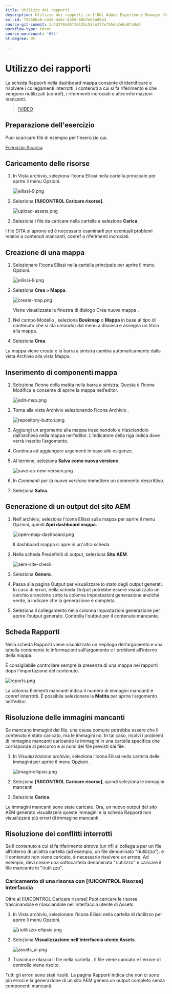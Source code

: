 ```yaml
---
title: Utilizzo dei rapporti
description: Utilizzo dei rapporti in [!DNL Adobe Experience Manager Guides]
exl-id: 755506a6-c416-4a8c-8359-8db7e63a90a4
source-git-commit: 1c4d278a05f2612bc55ce277efb5da2e6a0fa9a9
workflow-type: tm+mt
source-wordcount: '694'
ht-degree: 0%

---
```


# Utilizzo dei rapporti

La scheda Rapporti nella dashboard mappa consente di identificare e risolvere i collegamenti interrotti, i contenuti a cui si fa riferimento e che vengono riutilizzati (conref), i riferimenti incrociati o altre informazioni mancanti.

>[!VIDEO](https://video.tv.adobe.com/v/339039?quality=12&learn=on)

## Preparazione dell&#39;esercizio

Puoi scaricare file di esempio per l&#39;esercizio qui.

[Esercizio-Scarica](assets/exercises/working-with-reports.zip)

## Caricamento delle risorse

1. In Vista archivio, seleziona l’icona Ellissi nella cartella principale per aprire il menu Opzioni.

   ![ellissi-9.png](images/ellipses-9.png)

2. Seleziona **[!UICONTROL Caricare risorse]**.

   ![upload-assets.png](images/upload-assets.png)

3. Seleziona i file da caricare nella cartella e seleziona **Carica**.

I file DITA si aprono ed è necessario esaminarli per eventuali problemi relativi a contenuti mancanti, conref o riferimenti incrociati.

## Creazione di una mappa

1. Selezionare l&#39;icona Ellissi nella cartella principale per aprire il menu Opzioni.

   ![ellissi-9.png](images/ellipses-9.png)

2. Seleziona **Crea > Mappa**.

   ![create-map.png](images/create-map.png)

   Viene visualizzata la finestra di dialogo Crea nuova mappa .

3. Nel campo Modello , seleziona **Bookmap** o **Mappa** in base al tipo di contenuto che si sta creando) dal menu a discesa e assegna un titolo alla mappa.

4. Seleziona **Crea**.

La mappa viene creata e la barra a sinistra cambia automaticamente dalla vista Archivio alla vista Mappa.

## Inserimento di componenti mappa

1. Seleziona l’icona della matita nella barra a sinistra.
Questa è l’icona Modifica e consente di aprire la mappa nell’editor.

   ![edit-map.png](images/edit-map.png)

2. Torna alla vista Archivio selezionando l’icona Archivio .

   ![repository-button.png](images/repository-button.png)

3. Aggiungi un argomento alla mappa trascinandolo e rilasciandolo dall’archivio nella mappa nell’editor.
L’indicatore della riga indica dove verrà inserito l’argomento.

4. Continua ad aggiungere argomenti in base alle esigenze.

5. Al termine, seleziona **Salva come nuova versione.**

   ![save-as-new-version.png](images/save-as-new-version.png)

6. In *Commenti per la nuova versione* immettere un commento descrittivo.

7. Seleziona **Salva**.

## Generazione di un output del sito AEM

1. Nell&#39;archivio, seleziona l&#39;icona Ellissi sulla mappa per aprire il menu Opzioni, quindi **Apri dashboard mappa.**

   ![open-map-dashboard.png](images/open-map-dashboard.png)

   Il dashboard mappa si apre in un&#39;altra scheda.
2. Nella scheda Predefiniti di output, seleziona **Sito AEM**.

   ![aem-site-check](images/aem-site-checkbox.png)

3. Seleziona **Genera**.

4. Passa alla pagina Output per visualizzare lo stato degli output generati.
In caso di errori, nella scheda Output potrebbe essere visualizzato un cerchio arancione sotto la colonna Impostazioni generazione anziché verde, a indicare che la generazione è completa.

5. Seleziona il collegamento nella colonna Impostazioni generazione per aprire l’output generato.
Controlla l&#39;output per il contenuto mancante.

## Scheda Rapporti

Nella scheda Rapporti viene visualizzato un riepilogo dell’argomento e una tabella contenente le informazioni sull’argomento e i problemi all’interno della mappa.

È consigliabile controllare sempre la presenza di una mappa nei rapporti dopo l’importazione del contenuto.

![reports.png](images/reports.png)

La colonna Elementi mancanti indica il numero di immagini mancanti e conref interrotti. È possibile selezionare la **Matita** per aprire l’argomento nell’editor.

## Risoluzione delle immagini mancanti

Se mancano immagini dai file, una causa comune potrebbe essere che il contenuto è stato caricato, ma le immagini no. In tal caso, risolvi i problemi di immagine mancanti caricando le immagini in una cartella specifica che corrisponde al percorso e ai nomi dei file previsti dai file.

1. In *Visualizzazione archivio*, seleziona l’icona Ellissi nella cartella delle immagini per aprire il menu Opzioni .

   ![image-ellipsis.png](images/image-ellipsis.png)

2. Seleziona **[!UICONTROL Caricare risorse]**, quindi seleziona le immagini mancanti.

3. Seleziona **Carica**.

Le immagini mancanti sono state caricate. Ora, un nuovo output del sito AEM generato visualizzerà queste immagini e la scheda Rapporti non visualizzerà più errori di immagine mancanti.

## Risoluzione dei conflitti interrotti

Se il contenuto a cui si fa riferimento altrove (un rif) si collega a per un file all’interno di un’altra cartella (ad esempio, un file denominato &quot;riutilizzo&quot;). e il contenuto non viene caricato, è necessario risolvere un errore. Ad esempio, devi creare una sottocartella denominata &quot;riutilizzo&quot; e caricare il file mancante in &quot;riutilizzo&quot;.

### Caricamento di una risorsa con [!UICONTROL Risorse] Interfaccia

Oltre al [!UICONTROL Caricare risorse] Puoi caricare le risorse trascinandole e rilasciandole nell’interfaccia utente di Assets.

1. In Vista archivio, selezionare l&#39;icona Ellissi nella cartella di riutilizzo per aprire il menu Opzioni.

   ![riutilizzo-ellipsis.png](images/reuse-ellipsis.png)

2. Seleziona **Visualizzazione nell’interfaccia utente Assets**.

   ![assets_ui.png](images/assets_ui.png)

3. Trascina e rilascia il file nella cartella .
Il file viene caricato e l&#39;errore di controllo viene risolto.

Tutti gli errori sono stati risolti. La pagina Rapporti indica che non ci sono più errori e la generazione di un sito AEM genera un output completo senza componenti mancanti.
